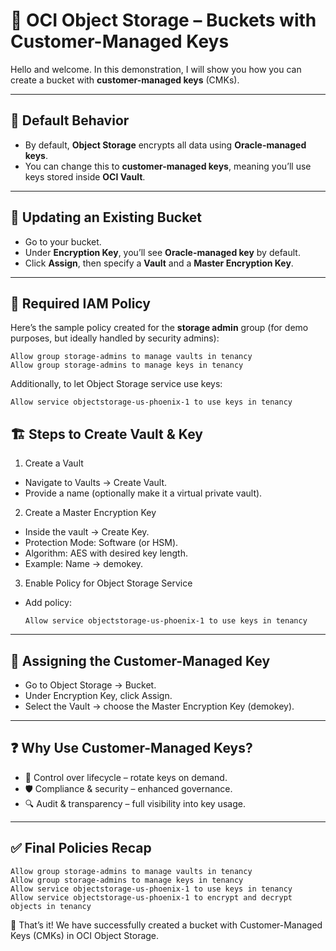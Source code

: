 # 🔐 OCI Object Storage – Buckets with Customer-Managed Keys  

Hello and welcome. In this demonstration, I will show you how you can create a bucket with **customer-managed keys** (CMKs).  

---

## 📌 Default Behavior
- By default, **Object Storage** encrypts all data using **Oracle-managed keys**.  
- You can change this to **customer-managed keys**, meaning you’ll use keys stored inside **OCI Vault**.  

---

## 📝 Updating an Existing Bucket
- Go to your bucket.  
- Under **Encryption Key**, you’ll see **Oracle-managed key** by default.  
- Click **Assign**, then specify a **Vault** and a **Master Encryption Key**.  

---

## 👤 Required IAM Policy
Here’s the sample policy created for the **storage admin** group (for demo purposes, but ideally handled by security admins):  

```text
Allow group storage-admins to manage vaults in tenancy
Allow group storage-admins to manage keys in tenancy
```

Additionally, to let Object Storage service use keys:

```text
Allow service objectstorage-us-phoenix-1 to use keys in tenancy
```

## 🏗️ Steps to Create Vault & Key

1. Create a Vault
  - Navigate to Vaults → Create Vault.
  - Provide a name (optionally make it a virtual private vault).
2. Create a Master Encryption Key
  - Inside the vault → Create Key.
  - Protection Mode: Software (or HSM).
  - Algorithm: AES with desired key length.
  - Example: Name → demokey.
3. Enable Policy for Object Storage Service
  - Add policy:
    ```text
    Allow service objectstorage-us-phoenix-1 to use keys in tenancy
    ```

---

## 🔑 Assigning the Customer-Managed Key
- Go to Object Storage → Bucket.
- Under Encryption Key, click Assign.
- Select the Vault → choose the Master Encryption Key (demokey).

---

## ❓ Why Use Customer-Managed Keys?
 - 🔄 Control over lifecycle – rotate keys on demand.
 - 🛡️ Compliance & security – enhanced governance.
 - 🔍 Audit & transparency – full visibility into key usage.

---

## ✅ Final Policies Recap
```text
Allow group storage-admins to manage vaults in tenancy
Allow group storage-admins to manage keys in tenancy
Allow service objectstorage-us-phoenix-1 to use keys in tenancy
Allow service objectstorage-us-phoenix-1 to encrypt and decrypt objects in tenancy
```

🎯 That’s it! We have successfully created a bucket with Customer-Managed Keys (CMKs) in OCI Object Storage.
